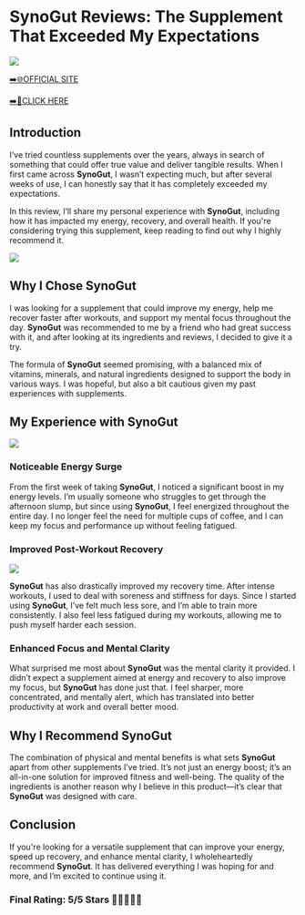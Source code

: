 # **SynoGut Reviews**: The Supplement That Exceeded My Expectations

[![](https://static.vecteezy.com/system/resources/thumbnails/019/896/014/small/buy-now-gradient-button-with-cart-symbol-buy-now-illustration-png.png)](https://edetoop.top/lander/sugarpreland-1/synogut.html) 

[➡️🌐OFFICIAL SITE](https://edetoop.top/lander/sugarpreland-1/synogut.html) 

[➡️🔗CLICK HERE](https://edetoop.top/lander/sugarpreland-1/synogut.html) 


## Introduction

I’ve tried countless supplements over the years, always in search of something that could offer true value and deliver tangible results. When I first came across **SynoGut**, I wasn’t expecting much, but after several weeks of use, I can honestly say that it has completely exceeded my expectations.

In this review, I’ll share my personal experience with **SynoGut**, including how it has impacted my energy, recovery, and overall health. If you're considering trying this supplement, keep reading to find out why I highly recommend it.

[![](https://wallpapers.com/images/hd/red-order-now-button-udg4jcj4arvn8b0n-2.png)](https://edetoop.top/lander/sugarpreland-1/synogut.html)  

## Why I Chose **SynoGut**

I was looking for a supplement that could improve my energy, help me recover faster after workouts, and support my mental focus throughout the day. **SynoGut** was recommended to me by a friend who had great success with it, and after looking at its ingredients and reviews, I decided to give it a try.

The formula of **SynoGut** seemed promising, with a balanced mix of vitamins, minerals, and natural ingredients designed to support the body in various ways. I was hopeful, but also a bit cautious given my past experiences with supplements.

## My Experience with **SynoGut**

[![](https://static.vecteezy.com/system/resources/thumbnails/019/896/014/small/buy-now-gradient-button-with-cart-symbol-buy-now-illustration-png.png)](https://edetoop.top/lander/sugarpreland-1/synogut.html)

### Noticeable Energy Surge

From the first week of taking **SynoGut**, I noticed a significant boost in my energy levels. I’m usually someone who struggles to get through the afternoon slump, but since using **SynoGut**, I feel energized throughout the entire day. I no longer feel the need for multiple cups of coffee, and I can keep my focus and performance up without feeling fatigued.

### Improved Post-Workout Recovery

[![](https://wallpapers.com/images/hd/red-order-now-button-udg4jcj4arvn8b0n-2.png)](https://edetoop.top/lander/sugarpreland-1/synogut.html)  

**SynoGut** has also drastically improved my recovery time. After intense workouts, I used to deal with soreness and stiffness for days. Since I started using **SynoGut**, I’ve felt much less sore, and I’m able to train more consistently. I also feel less fatigued during my workouts, allowing me to push myself harder each session.

### Enhanced Focus and Mental Clarity

What surprised me most about **SynoGut** was the mental clarity it provided. I didn’t expect a supplement aimed at energy and recovery to also improve my focus, but **SynoGut** has done just that. I feel sharper, more concentrated, and mentally alert, which has translated into better productivity at work and overall better mood.

## Why I Recommend **SynoGut**

The combination of physical and mental benefits is what sets **SynoGut** apart from other supplements I’ve tried. It’s not just an energy boost; it’s an all-in-one solution for improved fitness and well-being. The quality of the ingredients is another reason why I believe in this product—it’s clear that **SynoGut** was designed with care.

## Conclusion

If you're looking for a versatile supplement that can improve your energy, speed up recovery, and enhance mental clarity, I wholeheartedly recommend **SynoGut**. It has delivered everything I was hoping for and more, and I’m excited to continue using it.

### Final Rating: 5/5 Stars 🌟🌟🌟🌟🌟
